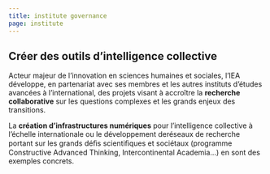 ```yaml
---
title: institute governance
page: institute
---
```

## Créer des outils d’intelligence collective

Acteur majeur de l’innovation en sciences humaines et sociales, l’IEA développe, en partenariat avec ses membres et les autres instituts d’études avancées à l’international, des projets visant à accroître la **recherche collaborative** sur les questions complexes et les grands enjeux des transitions. 

La **création d’infrastructures numériques** pour l’intelligence collective à l’échelle internationale ou le développement deréseaux de recherche portant sur les grands déﬁs scientiﬁques et sociétaux (programme Constructive Advanced Thinking, Intercontinental Academia…) en sont des exemples concrets.